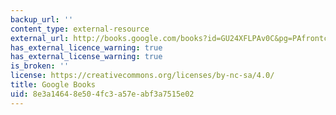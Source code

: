 ```yaml
---
backup_url: ''
content_type: external-resource
external_url: http://books.google.com/books?id=GU24XFLPAv0C&pg=PAfrontcover
has_external_licence_warning: true
has_external_license_warning: true
is_broken: ''
license: https://creativecommons.org/licenses/by-nc-sa/4.0/
title: Google Books
uid: 8e3a1464-8e50-4fc3-a57e-abf3a7515e02
---
```

